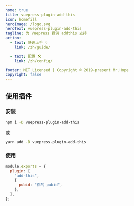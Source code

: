 ```yaml
---
home: true
title: vuepress-plugin-add-this
icon: homefill
heroImage: /logo.svg
heroText: vuepress-plugin-add-this
tagline: 为 Vuepress 提供 addthis 支持
action:
  - text: 快速上手 💡
    link: /zh/guide/

  - text: 配置 🛠
    link: /zh/config/

footer: MIT Licensed | Copyright © 2019-present Mr.Hope
copyright: false
---
```


## 使用插件

### 安装

```bash
npm i -D vuepress-plugin-add-this
```

或

```bash
yarn add -D vuepress-plugin-add-this
```

### 使用

```js {3-7}
module.exports = {
  plugin: [
    "add-this",
    {
      pubid: "你的 pubid",
    },
  ],
};
```
